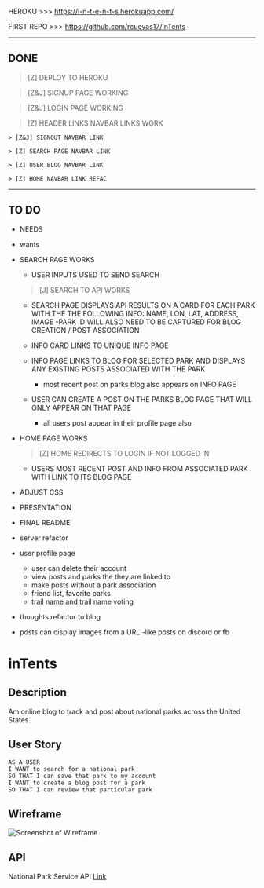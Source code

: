HEROKU >>> https://i-n-t-e-n-t-s.herokuapp.com/

FIRST REPO >>> https://github.com/rcuevas17/InTents

---
DONE
---

> [Z] DEPLOY TO HEROKU

> [Z&J] SIGNUP PAGE WORKING

> [Z&J] LOGIN PAGE WORKING

> [Z] HEADER LINKS NAVBAR LINKS WORK
    
    > [Z&J] SIGNOUT NAVBAR LINK
    
    > [Z] SEARCH PAGE NAVBAR LINK
    
    > [Z] USER BLOG NAVBAR LINK

    > [Z] HOME NAVBAR LINK REFAC

---
TO DO
---

* NEEDS 
* wants



* SEARCH PAGE WORKS

    * USER INPUTS USED TO SEND SEARCH

    > [J] SEARCH TO API WORKS

    * SEARCH PAGE DISPLAYS API RESULTS ON A CARD FOR EACH PARK WITH THE THE FOLLOWING INFO: 
        NAME, LON, LAT, ADDRESS, IMAGE -PARK ID WILL ALSO NEED TO BE CAPTURED FOR BLOG CREATION / POST ASSOCIATION
    
    * INFO CARD LINKS TO UNIQUE INFO PAGE 
    
    * INFO PAGE LINKS TO BLOG FOR SELECTED PARK AND DISPLAYS ANY EXISTING POSTS ASSOCIATED WITH THE PARK
         * most recent post on parks blog also appears on INFO PAGE

    * USER CAN CREATE A POST ON THE PARKS BLOG PAGE THAT WILL ONLY APPEAR ON THAT PAGE 
        * all users post appear in their profile page also


* HOME PAGE WORKS

    > [Z] HOME REDIRECTS TO LOGIN IF NOT LOGGED IN

    * USERS MOST RECENT POST AND INFO FROM ASSOCIATED PARK WITH LINK TO ITS BLOG PAGE



* ADJUST CSS

* PRESENTATION

* FINAL README



* server refactor

* user profile page
    * user can delete their account
    * view posts and parks the they are linked to
    * make posts without a park association
    * friend list, favorite parks
    * trail name and trail name voting

* thoughts refactor to blog

* posts can display images from a URL -like posts on discord or fb





# inTents

## Description

Am online blog to track and post about national parks across the United States. 

## User Story

```
AS A USER
I WANT to search for a national park
SO THAT I can save that park to my account
I WANT to create a blog post for a park
SO THAT I can review that particular park
```

## Wireframe

![Screenshot of Wireframe](Assets/intents-wireframe.PNG)

## API

National Park Service API [Link](https://www.nps.gov/subjects/developer/api-documentation.htm)